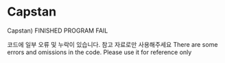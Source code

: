 # Capstan
Capstan)  FINISHED PROGRAM FAIL

코드에 일부 오류 및 누락이 있습니다. 참고 자료로만 사용해주세요
There are some errors and omissions in the code. Please use it for reference only


 
